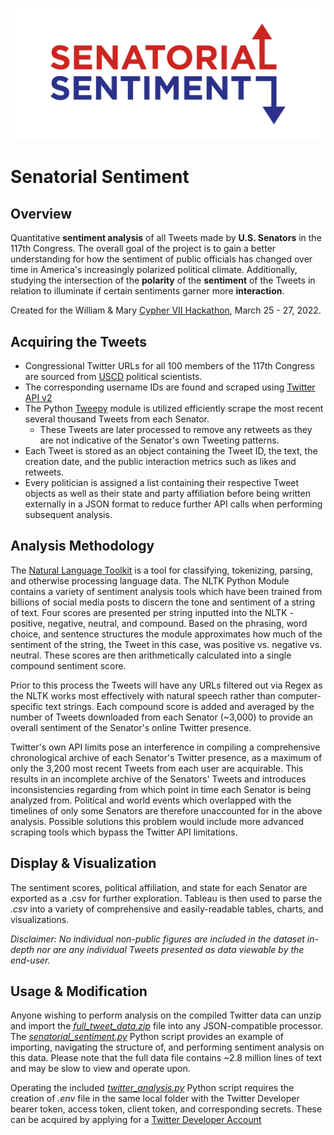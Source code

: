 <p align="center"><a href="https://phantomdonut.github.io/senatorial-sentiment" target="_blank" rel="noopener noreferrer"><img src="images/logos/senatorial_logo.png?raw=true" alt="re-frame logo"></a></p>

# Senatorial Sentiment

## Overview
Quantitative **sentiment analysis** of all Tweets made by **U.S. Senators** in the 117th Congress. The overall goal of the project is to gain a better understanding for how the sentiment of public officials has changed over time in America's increasingly polarized political climate. Additionally, studying the intersection of the **polarity** of the **sentiment** of the Tweets in relation to illuminate if certain sentiments garner more **interaction**. 

Created for the William & Mary [Cypher VII Hackathon](https://cypher-vii.devpost.com/), March 25 - 27, 2022.

## Acquiring the Tweets
* Congressional Twitter URLs for all 100 members of the 117th Congress are sourced from [USCD](https://ucsd.libguides.com/congress_twitter/home) political scientists.
* The corresponding username IDs are found and scraped using [Twitter API v2](https://developer.twitter.com/en/docs/twitter-api)
* The Python [Tweepy](https://www.tweepy.org/) module is utilized efficiently scrape the most recent several thousand Tweets from each Senator.
  * These Tweets are later processed to remove any retweets as they are not indicative of the Senator's own Tweeting patterns.
* Each Tweet is stored as an object containing the Tweet ID, the text, the creation date, and the public interaction metrics such as likes and retweets.
* Every politician is assigned a list containing their respective Tweet objects as well as their state and party affiliation before being written externally in a JSON format to reduce further API calls when performing subsequent analysis.

## Analysis Methodology
The [Natural Language Toolkit](https://www.nltk.org/) is a tool for classifying, tokenizing, parsing, and otherwise processing language data. The NLTK Python Module contains a variety of sentiment analysis tools which have been trained from billions of social media posts to discern the tone and sentiment of a string of text. Four scores are presented per string inputted into the NLTK - positive, negative, neutral, and compound. Based on the phrasing, word choice, and sentence structures the module approximates how much of the sentiment of the string, the Tweet in this case, was positive vs. negative vs. neutral. These scores are then arithmetically calculated into a single compound sentiment score. 

Prior to this process the Tweets will have any URLs filtered out via Regex as the NLTK works most effectively with natural speech rather than computer-specific text strings. Each compound score is added and averaged by the number of Tweets downloaded from each Senator (~3,000) to provide an overall sentiment of the Senator's online Twitter presence. 

Twitter's own API limits pose an interference in compiling a comprehensive chronological archive of each Senator's Twitter presence, as a maximum of only the 3,200 most recent Tweets from each user are acquirable. This results in an incomplete archive of the Senators' Tweets and introduces inconsistencies regarding from which point in time each Senator is being analyzed from. Political and world events which overlapped with the timelines of only some Senators are therefore unaccounted for in the above analysis. Possible solutions this problem would include more advanced scraping tools which bypass the Twitter API limitations.

## Display & Visualization
The sentiment scores, political affiliation, and state for each Senator are exported as a .csv for further exploration. Tableau is then used to parse the *.csv* into a variety of comprehensive and easily-readable tables, charts, and visualizations.

*Disclaimer: No individual non-public figures are included in the dataset in-depth nor are any individual Tweets presented as data viewable by the end-user.*

## Usage & Modification
Anyone wishing to perform analysis on the compiled Twitter data can unzip and import the [*full_tweet_data.zip*](full_tweet_data.zip) file into any JSON-compatible processor. The [*senatorial_sentiment.py*](senatorial_sentiment.py) Python script provides an example of importing, navigating the structure of, and performing sentiment analysis on this data. Please note that the full data file contains ~2.8 million lines of text and may be slow to view and operate upon.

Operating the included [*twitter_analysis.py*](twitter_analysis.py) Python script requires the creation of *.env* file in the same local folder with the Twitter Developer bearer token, access token, client token, and corresponding secrets. These can be acquired by applying for a [Twitter Developer Account](https://developer.twitter.com/)
